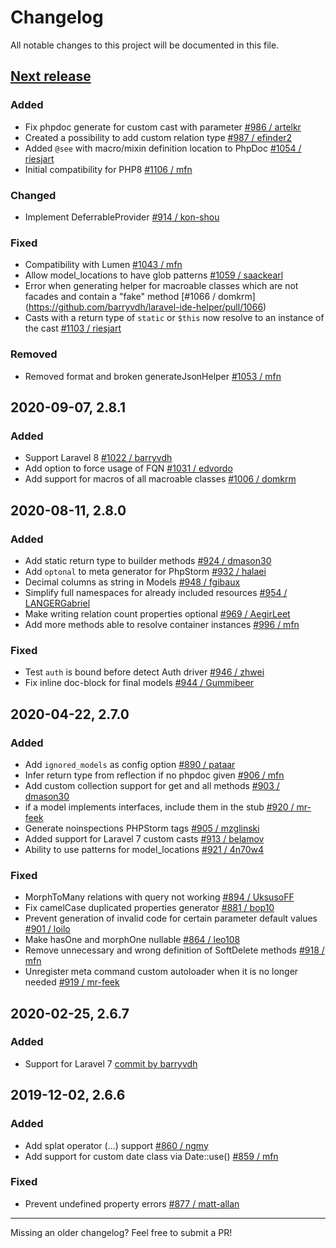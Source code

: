 # Changelog

All notable changes to this project will be documented in this file.

[Next release](https://github.com/barryvdh/laravel-ide-helper/compare/v2.8.1...master)
--------------

### Added
- Fix phpdoc generate for custom cast with parameter [\#986 / artelkr](https://github.com/barryvdh/laravel-ide-helper/pull/986)
- Created a possibility to add custom relation type [\#987 / efinder2](https://github.com/barryvdh/laravel-ide-helper/pull/987)
- Added `@see` with macro/mixin definition location to PhpDoc [\#1054 / riesjart](https://github.com/barryvdh/laravel-ide-helper/pull/1054)
- Initial compatibility for PHP8 [\#1106 / mfn](https://github.com/barryvdh/laravel-ide-helper/pull/1106)

### Changed
- Implement DeferrableProvider [\#914 / kon-shou](https://github.com/barryvdh/laravel-ide-helper/pull/914)

### Fixed
- Compatibility with Lumen [\#1043 / mfn](https://github.com/barryvdh/laravel-ide-helper/pull/1043)
- Allow model_locations to have glob patterns [\#1059 / saackearl](https://github.com/barryvdh/laravel-ide-helper/pull/1059)
- Error when generating helper for macroable classes which are not facades and contain a "fake" method [\#1066 / domkrm] (https://github.com/barryvdh/laravel-ide-helper/pull/1066)
- Casts with a return type of `static` or `$this` now resolve to an instance of the cast [\#1103 / riesjart](https://github.com/barryvdh/laravel-ide-helper/pull/1103)

### Removed
- Removed format and broken generateJsonHelper [\#1053 / mfn](https://github.com/barryvdh/laravel-ide-helper/pull/1053)

2020-09-07, 2.8.1
-----------------
### Added
- Support Laravel 8 [\#1022 / barryvdh](https://github.com/barryvdh/laravel-ide-helper/pull/1022)
- Add option to force usage of FQN [\#1031 / edvordo](https://github.com/barryvdh/laravel-ide-helper/pull/1031)
- Add support for macros of all macroable classes [\#1006 / domkrm](https://github.com/barryvdh/laravel-ide-helper/pull/1006)

2020-08-11, 2.8.0
-----------------
### Added
- Add static return type to builder methods [\#924 / dmason30](https://github.com/barryvdh/laravel-ide-helper/pull/924)
- Add `optonal` to meta generator for PhpStorm [\#932 / halaei](https://github.com/barryvdh/laravel-ide-helper/pull/932)
- Decimal columns as string in Models [\#948 / fgibaux](https://github.com/barryvdh/laravel-ide-helper/pull/948)
- Simplify full namespaces for already included resources [\#954 / LANGERGabriel](https://github.com/barryvdh/laravel-ide-helper/pull/954)
- Make writing relation count properties optional [\#969 / AegirLeet](https://github.com/barryvdh/laravel-ide-helper/pull/969)
- Add more methods able to resolve container instances [\#996 / mfn](https://github.com/barryvdh/laravel-ide-helper/pull/996)

### Fixed
- Test `auth` is bound before detect Auth driver [\#946 / zhwei](https://github.com/barryvdh/laravel-ide-helper/pull/946)
- Fix inline doc-block for final models [\#944 / Gummibeer](https://github.com/barryvdh/laravel-ide-helper/pull/955)

2020-04-22, 2.7.0
-----------------
### Added
- Add `ignored_models` as config option [\#890 / pataar](https://github.com/barryvdh/laravel-ide-helper/pull/890)
- Infer return type from reflection if no phpdoc given [\#906 / mfn](https://github.com/barryvdh/laravel-ide-helper/pull/906)
- Add custom collection support for get and all methods [\#903 / dmason30](https://github.com/barryvdh/laravel-ide-helper/pull/903)
- if a model implements interfaces, include them in the stub [\#920 / mr-feek](https://github.com/barryvdh/laravel-ide-helper/pull/920)
- Generate noinspections PHPStorm tags [\#905 / mzglinski](https://github.com/barryvdh/laravel-ide-helper/pull/905)
- Added support for Laravel 7 custom casts [\#913 / belamov](https://github.com/barryvdh/laravel-ide-helper/pull/913)
- Ability to use patterns for model_locations [\#921 / 4n70w4](https://github.com/barryvdh/laravel-ide-helper/pull/921)

### Fixed
- MorphToMany relations with query not working [\#894 / UksusoFF](https://github.com/barryvdh/laravel-ide-helper/pull/894)
- Fix camelCase duplicated properties generator [\#881 / bop10](https://github.com/barryvdh/laravel-ide-helper/pull/881)
- Prevent generation of invalid code for certain parameter default values [\#901 / loilo](https://github.com/barryvdh/laravel-ide-helper/pull/901)
- Make hasOne and morphOne nullable [\#864 / leo108](https://github.com/barryvdh/laravel-ide-helper/pull/864)
- Remove unnecessary and wrong definition of SoftDelete methods [\#918 / mfn](https://github.com/barryvdh/laravel-ide-helper/pull/918)
- Unregister meta command custom autoloader when it is no longer needed [\#919 / mr-feek](https://github.com/barryvdh/laravel-ide-helper/pull/919)

2020-02-25, 2.6.7
-----------------
### Added
- Support for Laravel 7 [commit by barryvdh](https://github.com/barryvdh/laravel-ide-helper/commit/edd69c5e0508972c81f1f7173236de2459c45814)

2019-12-02, 2.6.6
-----------------
### Added
- Add splat operator (...) support [\#860 / ngmy](https://github.com/barryvdh/laravel-ide-helper/pull/860)
- Add support for custom date class via Date::use() [\#859 / mfn](https://github.com/barryvdh/laravel-ide-helper/pull/859)

### Fixed
- Prevent undefined property errors [\#877 / matt-allan](https://github.com/barryvdh/laravel-ide-helper/pull/877)

----
Missing an older changelog? Feel free to submit a PR!
